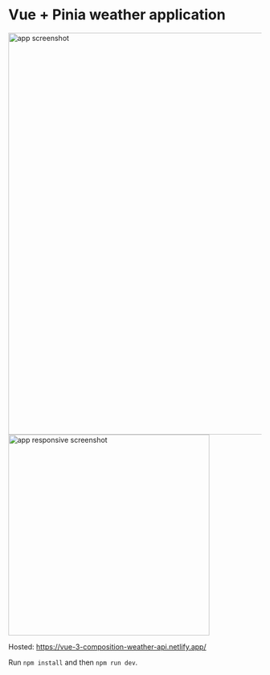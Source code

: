 # Vue + Pinia weather application

<img src="https://upload.cc/i1/2023/03/16/vue9Tp.jpeg" alt="app screenshot" width="800px" />
<img src="https://upload.cc/i1/2023/03/16/8WE0rw.jpeg" alt="app responsive screenshot" width=400px; />

Hosted: https://vue-3-composition-weather-api.netlify.app/

Run `npm install` and then `npm run dev`.
